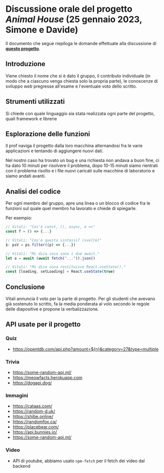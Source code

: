 # Discussione orale del progetto _Animal House_ (25 gennaio 2023, Simone e Davide)

Il documento che segue riepiloga le domande effettuate alla discussione di **[questo progetto](http://site212231.tw.cs.unibo.it/)**.

## Introduzione

Viene chiesto il nome che si è dato il gruppo, il contributo individuale (in modo che a ciascuno venga chiesta solo la propria parte), le conoscenze di sviluppo _web_ pregresse all'esame e l'eventuale voto dello scritto.

## Strumenti utilizzati

Si chiede con quale linguaggio sia stata realizzata ogni parte del progetto, quali framework e librerie

## Esplorazione delle funzioni

Il prof naviga il progetto dalla loro macchina alternandosi fra le varie applicazioni e tentando di aggiungere nuovi dati.

Nel nostro caso ha trovato un bug e una richiesta non andava a buon fine, ci ha dato 10 minuti per risolvere il problema, dopo 10-15 minuti siamo rientrati con il problema risolto e i file nuovi caricati sulle macchine di laboratorio e siamo andati avanti.

## Analisi del codice

Per ogni membro del gruppo, apre una linea o un blocco di codice fra le funzioni
sul quale quel membro ha lavorato e chiede di spiegarle.

Per esempio:

```javascript
// Vitali: "Cos'è const, (), async, e =>"
const f = () => {...}
```

```javascript
// Vitali: "Cos'è questa sintassi? (svelte)"
$: psV = ps.filter((p) => {...})
```

```javascript
// Vitali: "Mi dica cosa sono i due await."
let a = await (await fetch("...")).json()
```

```javascript
// Vitali: "Mi dica cosa restituisce React.useState()."
const [loading, setLoading] = React.useState(true)
```

## Conclusione

Vitali annuncia il voto per la parte di progetto. Per gli studenti che avevano già sostenuto lo scritto, fa la media ponderata al volo secondo le regole delle diapositive e propone la verbalizzazione.

## API usate per il progetto

### Quiz
- https://opentdb.com/api.php?amount=${n}&category=27&type=multiple

### Trivia
- https://some-random-api.ml/
- https://meowfacts.herokuapp.com
- https://dogapi.dog/

### Immagini
- https://cataas.com/
- https://random-d.uk/
- https://shibe.online/
- https://randomfox.ca/
- https://placebear.com/
- https://api.bunnies.io/
- https://some-random-api.ml/

### Video
- API di youtube, abbiamo usato `npm-fetch` per il fetch dei video dal backend
